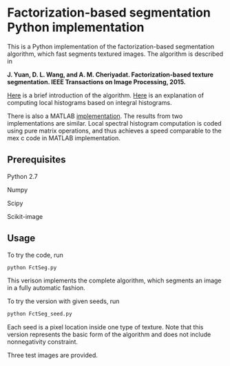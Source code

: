 # Factorization-based segmentation Python implementation

This is a Python implementation of the factorization-based segmentation algorithm, which fast segments textured images. The algorithm is described in 

**J. Yuan, D. L. Wang, and A. M. Cheriyadat. Factorization-based texture segmentation. IEEE Transactions on Image Processing, 2015.**

[Here](https://sites.google.com/site/factorizationsegmentation/) is a brief introduction of the algorithm. [Here](https://medium.com/@jiangye07/fast-local-histogram-computation-using-numpy-array-operations-d96eda02d3c) is an explanation of computing local histograms based on integral histograms.  

There is also a MATLAB [implementation](https://github.com/yuanj07/FSEG). The results from two implementations are similar. Local spectral histogram computation is coded using pure matrix operations, and thus achieves a speed comparable to the mex c code in MATLAB implementation.  

## Prerequisites

Python 2.7

Numpy

Scipy

Scikit-image

## Usage

To try the code, run 

```sh
python FctSeg.py
```
This verison implements the complete algorithm, which segments an image in a fully automatic fashion. 

To try the version with given seeds, run

```sh
python FctSeg_seed.py
```

Each seed is a pixel location inside one type of texture. Note that this version represents the basic form of the algorithm and does not include nonnegativity constraint. 

Three test images are provided. 
